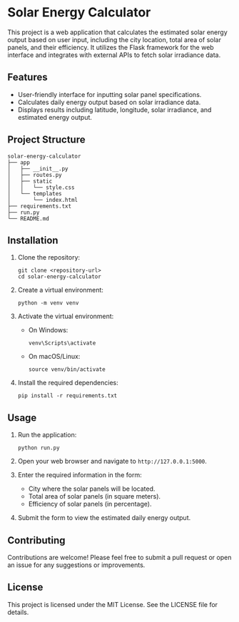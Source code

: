 # Solar Energy Calculator

This project is a web application that calculates the estimated solar energy output based on user input, including the city location, total area of solar panels, and their efficiency. It utilizes the Flask framework for the web interface and integrates with external APIs to fetch solar irradiance data.

## Features

- User-friendly interface for inputting solar panel specifications.
- Calculates daily energy output based on solar irradiance data.
- Displays results including latitude, longitude, solar irradiance, and estimated energy output.

## Project Structure

```
solar-energy-calculator
├── app
│   ├── __init__.py
│   ├── routes.py
│   ├── static
│   │   └── style.css
│   └── templates
│       └── index.html
├── requirements.txt
├── run.py
└── README.md
```

## Installation

1. Clone the repository:
   ```
   git clone <repository-url>
   cd solar-energy-calculator
   ```

2. Create a virtual environment:
   ```
   python -m venv venv
   ```

3. Activate the virtual environment:
   - On Windows:
     ```
     venv\Scripts\activate
     ```
   - On macOS/Linux:
     ```
     source venv/bin/activate
     ```

4. Install the required dependencies:
   ```
   pip install -r requirements.txt
   ```

## Usage

1. Run the application:
   ```
   python run.py
   ```

2. Open your web browser and navigate to `http://127.0.0.1:5000`.

3. Enter the required information in the form:
   - City where the solar panels will be located.
   - Total area of solar panels (in square meters).
   - Efficiency of solar panels (in percentage).

4. Submit the form to view the estimated daily energy output.

## Contributing

Contributions are welcome! Please feel free to submit a pull request or open an issue for any suggestions or improvements.

## License

This project is licensed under the MIT License. See the LICENSE file for details.